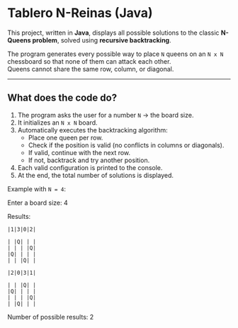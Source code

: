 # Tablero N-Reinas (Java)

This project, written in **Java**, displays all possible solutions to the classic **N-Queens problem**, solved using **recursive backtracking**.

The program generates every possible way to place `N` queens on an `N x N` chessboard so that none of them can attack each other.  
Queens cannot share the same row, column, or diagonal.

---

## What does the code do?

1. The program asks the user for a number `N` → the board size.
2. It initializes an `N x N` board.
3. Automatically executes the backtracking algorithm:
    - Place one queen per row.
    - Check if the position is valid (no conflicts in columns or diagonals).
    - If valid, continue with the next row.
    - If not, backtrack and try another position.
4. Each valid configuration is printed to the console.
5. At the end, the total number of solutions is displayed.

Example with `N = 4`:

Enter a board size: 4

Results:

```
|1|3|0|2|

| |Q| | | 
| | | |Q|
|Q| | | |
| | |Q| |

|2|0|3|1|

| | |Q| |
|Q| | | |
| | | |Q|
| |Q| | |
```
Number of possible results: 2

